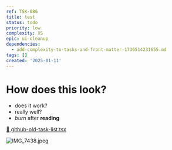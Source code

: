 ```yaml
---
ref: TSK-086
title: test
status: todo
priority: low
complexity: XS
epic: ui-cleanup
dependencies:
  - add-complexity-to-tasks-and-front-matter-1736514231655.md
tags: []
created: '2025-01-11'
---
```

# How does this look? 

- does it work?
- really well?
- _burn_ after **reading**

[📎 github-old-task-list.tsx](/task-files/1736595264939-github-old-task-list.tsx)

![IMG_7438.jpeg](/task-images/1736595309990-IMG_7438.jpeg)
